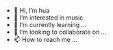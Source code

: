 - 👋 Hi, I’m hua
- 👀 I’m interested in music
- 🌱 I’m currently learning ...
- 💞️ I’m looking to collaborate on ...
- 📫 How to reach me ...

<!---
eterngorgeous/eterngorgeous is a ✨ special ✨ repository because its `README.md` (this file) appears on your GitHub profile.
You can click the Preview link to take a look at your changes.
--->
